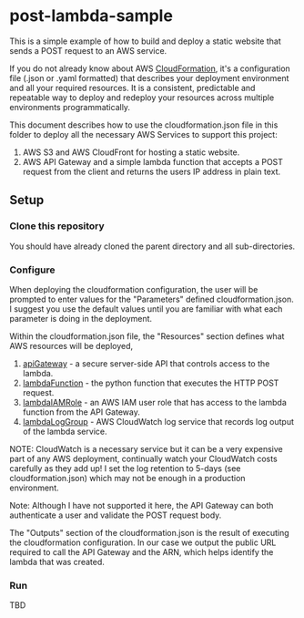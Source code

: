 # post-lambda-sample

This is a simple example of how to build and deploy a static website that sends a POST request to an AWS service.

If you do not already know about AWS [CloudFormation](https://aws.amazon.com/cloudformation/), it's a configuration file (.json or .yaml formatted) that describes your deployment environment and all your required resources.  It is a consistent, predictable and repeatable way to deploy and redeploy your resources across multiple environments programmatically.

This document describes how to use the cloudformation.json file in this folder to deploy all the necessary AWS Services to support this project:

1. AWS S3 and AWS CloudFront for hosting a static website.
1. AWS API Gateway and a simple lambda function that accepts a POST request from the client and returns the users IP address in plain text.

## Setup

### Clone this repository

You should have already cloned the parent directory and all sub-directories.

### Configure 

When deploying the cloudformation configuration, the user will be prompted to enter values for the "Parameters" defined cloudformation.json. I suggest you use the default values until you are familiar with what each parameter is doing in the deployment. 

Within the cloudformation.json file, the "Resources" section defines what AWS resources will be deployed, 

1. [apiGateway](https://docs.aws.amazon.com/apigateway/latest/developerguide/welcome.html) - a secure server-side API that controls access to the lambda.
1. [lambdaFunction](https://docs.aws.amazon.com/lambda/latest/dg/welcome.html) - the python function that executes the HTTP POST request.
1. [lambdaIAMRole](https://docs.aws.amazon.com/IAM/latest/UserGuide/id_roles.html) - an AWS IAM user role that has access to the lambda function from the API Gateway.
1. [lambdaLogGroup]() - AWS CloudWatch log service that records log output of the lambda service.

NOTE: CloudWatch is a necessary service but it can be a very expensive part of any AWS deployment, continually watch your CloudWatch costs carefully as they add up! I set the log retention to 5-days (see cloudformation.json) which may not be enough in a production environment.

Note: Although I have not supported it here, the API Gateway can both authenticate a user and validate the POST request body.

The "Outputs" section of the cloudformation.json is the result of executing the cloudformation configuration. In our case we output the public URL required to call the API Gateway and the ARN, which helps identify the lambda that was created.

### Run

TBD


